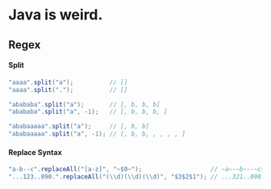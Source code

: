 # Java is weird.

## Regex

#### Split

```java
"aaaa".split("a");          // []
"aaaa".split(".");          // []

"abababa".split("a");       // [, b, b, b]
"abababa".split("a", -1);   // [, b, b, b, ]

"ababaaaaa".split("a");     // [, b, b]
"ababaaaaa".split("a", -1); // [, b, b, , , , , ]
```

#### Replace Syntax

```java
"a-b--c".replaceAll("[a-z]", "~$0~");                   // ~a~-~b~--~c~
"...123..890.".replaceAll("(\\d)(\\d)(\\d)", "$3$2$1"); // ...321..098.
```
